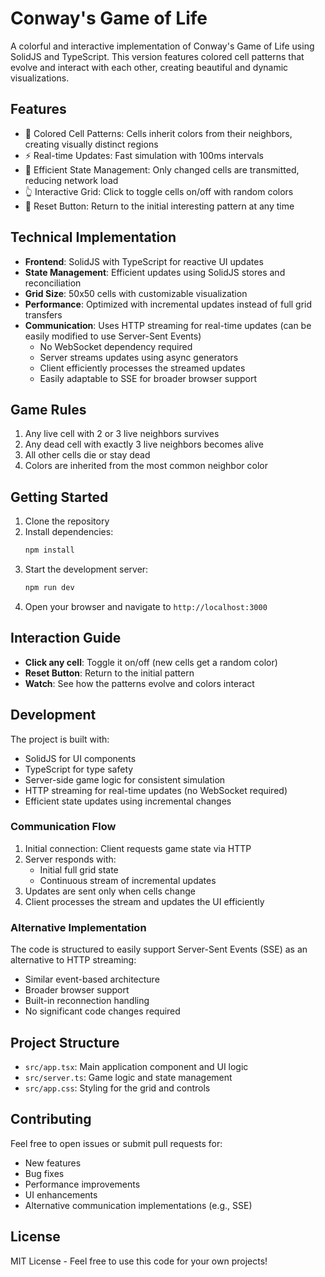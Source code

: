 # Conway's Game of Life

A colorful and interactive implementation of Conway's Game of Life using SolidJS and TypeScript. This version features colored cell patterns that evolve and interact with each other, creating beautiful and dynamic visualizations.

## Features

- 🎨 Colored Cell Patterns: Cells inherit colors from their neighbors, creating visually distinct regions
- ⚡ Real-time Updates: Fast simulation with 100ms intervals
- 🔄 Efficient State Management: Only changed cells are transmitted, reducing network load
- 👆 Interactive Grid: Click to toggle cells on/off with random colors
- 🔄 Reset Button: Return to the initial interesting pattern at any time

## Technical Implementation

- **Frontend**: SolidJS with TypeScript for reactive UI updates
- **State Management**: Efficient updates using SolidJS stores and reconciliation
- **Grid Size**: 50x50 cells with customizable visualization
- **Performance**: Optimized with incremental updates instead of full grid transfers
- **Communication**: Uses HTTP streaming for real-time updates (can be easily modified to use Server-Sent Events)
  - No WebSocket dependency required
  - Server streams updates using async generators
  - Client efficiently processes the streamed updates
  - Easily adaptable to SSE for broader browser support

## Game Rules

1. Any live cell with 2 or 3 live neighbors survives
2. Any dead cell with exactly 3 live neighbors becomes alive
3. All other cells die or stay dead
4. Colors are inherited from the most common neighbor color

## Getting Started

1. Clone the repository
2. Install dependencies:
   ```bash
   npm install
   ```
3. Start the development server:
   ```bash
   npm run dev
   ```
4. Open your browser and navigate to `http://localhost:3000`

## Interaction Guide

- **Click any cell**: Toggle it on/off (new cells get a random color)
- **Reset Button**: Return to the initial pattern
- **Watch**: See how the patterns evolve and colors interact

## Development

The project is built with:

- SolidJS for UI components
- TypeScript for type safety
- Server-side game logic for consistent simulation
- HTTP streaming for real-time updates (no WebSocket required)
- Efficient state updates using incremental changes

### Communication Flow

1. Initial connection: Client requests game state via HTTP
2. Server responds with:
   - Initial full grid state
   - Continuous stream of incremental updates
3. Updates are sent only when cells change
4. Client processes the stream and updates the UI efficiently

### Alternative Implementation

The code is structured to easily support Server-Sent Events (SSE) as an alternative to HTTP streaming:

- Similar event-based architecture
- Broader browser support
- Built-in reconnection handling
- No significant code changes required

## Project Structure

- `src/app.tsx`: Main application component and UI logic
- `src/server.ts`: Game logic and state management
- `src/app.css`: Styling for the grid and controls

## Contributing

Feel free to open issues or submit pull requests for:

- New features
- Bug fixes
- Performance improvements
- UI enhancements
- Alternative communication implementations (e.g., SSE)

## License

MIT License - Feel free to use this code for your own projects!
